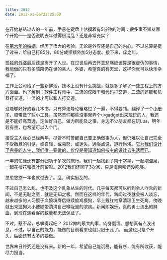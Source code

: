 ```yaml
---
title: 2012
date: 2013-01-06T22:25:00
---
```



在开始总结过去的一年前，手悬在键盘上估摸着有5分钟的时间：很多事不知从哪个开始——是否说明去年过得很混乱？还是非常充实？

<!--more-->

在[第六年的婚姻](/posts/tie-hun-tie-yu-xiu)。经历了很大的考验，无论是外界还是自己的内心。不过总算是挺了过来，给自己打85分，80分成绩额外加5分态度。接下来，痒之年。

孤独的[外婆](/posts/e5a496e5a986)最后还是离开了人世。在过世后再去怀念悲痛应该算是很虚伪的事情，我能做的只有多陪陪仍在世的亲人。外婆，希望真的有天堂，这样你就可以快乐幸福了。

工作上公司给了一些新鲜活，技术上没有什么挑战，就是多了解了一些工程上的方方面面。也了解到：软件工程师中，三流的仅限于和代码打交道，二流的还能和机器打交道，一流的才可以和人打交道。

没能够好好的看几本书，只有算法导论粗略过了一遍，不得要领。翻译了一个[小册子](http://justinyhuang.github.com/the-little-mongodb-book-cn/)，顺带做了些小[工](http://justinyhuang.github.com/Git-Tool/)[具](http://justinyhuang.github.com/BashCiba/)。虽然景仰那些没事就弄个小gadget出来玩玩的人，我还是不能好高骛远，定位好自己，做力所能及之事。身边不少朋友都在玩Lua，明年若有空，也希望可以入个门。

接受主入我心已经两年，尽管不时警醒自己要正确做事为人，但仍难以让自己完全不受撒旦的引诱。或自轻，或易怒，或迷失。通俗点说，道行尚浅。[它为我们设计了完美的人生，我们唯一要做的，仅仅是要知道如何按主的设计去生活而已](http://justinyhuang.github.com/blog/2012/09/26/god-might-be-a-supercomputer/)。

一年的忙碌还有部分归功于多次的旅行。我们一起找到了南十字星，一起泡温泉，一起在樱花和枫叶前留影。2012我们还回了3次家，只是海南粉还没吃够。

忽忽悠悠一年也就过去了。乱，确实挺乱的。

不过自己怎么乱，也不及这个乱象丛生的时代。几乎每天都可以听到令人咋舌的新闻，不是无耻之至，就是无知之极。然而在这样的年代，新闻过夜就会被人淡忘，越来越多的人习惯于义愤填膺后继续偷鸡摸狗，早上戴红袖章清理卫生死角，傍晚就出来遛狗大小便顺带清清自己喉咙里的浓痰。新闻即娱乐，真的勇士流出的鲜血，到现在连看客的数量都无法保证了。

不过，惹不起，总躲得起吧？
2012做的最大的事，肉身翻墙。想想真有点没出息。不过，以自己的能力，能做的目前看来也就只限于此了。
而这也只是个开头，后面还有太多的要做。

世界末日终究还是没有来。新的一年，希望自己能沉稳，能有序，能有所收获，能尽力担当。
